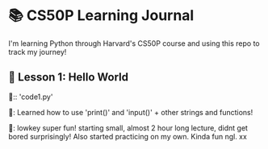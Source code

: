 # 📚 CS50P Learning Journal
I'm learning Python through Harvard's CS50P course and using this repo to track my journey!

## 🧪 Lesson 1: Hello World
💌:: 'code1.py'

🧠: Learned how to use 'print()' and 'input()' + other strings and functions!

💬: lowkey super fun! starting small, almost 2 hour long lecture, didnt get bored surprisingly! Also started practicing on my own. Kinda fun ngl. xx
